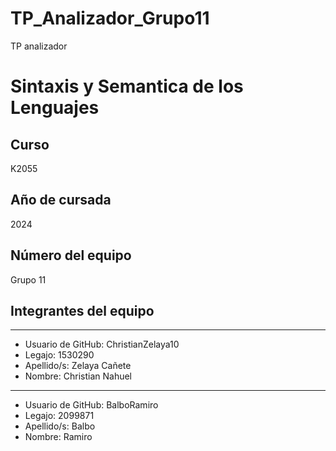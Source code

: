 # TP_Analizador_Grupo11
TP analizador

# Sintaxis y Semantica de los Lenguajes

## Curso
K2055

## Año de cursada
2024

## Número del equipo
Grupo 11

## Integrantes del equipo

--------------------------------------------------
* Usuario de GitHub: ChristianZelaya10
* Legajo: 1530290
* Apellido/s: Zelaya Cañete
* Nombre: Christian Nahuel

--------------------------------------------------
* Usuario de GitHub: BalboRamiro
* Legajo: 2099871
* Apellido/s: Balbo
* Nombre: Ramiro
